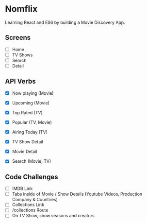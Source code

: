 # Nomflix

Learning React and ES6 by building a Movie Discovery App.

## Screens

- [ ] Home
- [ ] TV Shows
- [ ] Search
- [ ] Detail

## API Verbs

- [x] Now playing (Movie)
- [x] Upcoming (Movie)
- [x] Top Rated (TV)
- [x] Popular (TV, Movie)
- [x] Airing Today (TV)
- [x] TV Show Detail
- [x] Movie Detail
- [x] Search (Movie, TV)


## Code Challenges

- [ ] IMDB Link
- [ ] Tabs inside of Movie / Show Details (Youtube Videos, Production Company & Countries)
- [ ] Collections Link
- [ ] /collections Route
- [ ] On TV Show, show seasons and creators